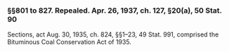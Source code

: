 ### §§801 to 827. Repealed. Apr. 26, 1937, ch. 127, §20(a), 50 Stat. 90 ###

Sections, act Aug. 30, 1935, ch. 824, §§1–23, 49 Stat. 991, comprised the Bituminous Coal Conservation Act of 1935.
